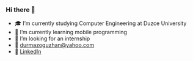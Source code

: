 ### Hi there 👋

- 🎓 I’m currently studying Computer Engineering at Duzce University
- 🌱 I’m currently learning mobile programming
- 🔎 I’m looking for an internship
- 📧 <durmazoguzhan@yahoo.com>
- 👔 [LinkedIn](https://www.linkedin.com/in/oguzhandurmaz/)
